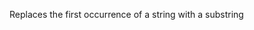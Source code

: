 Replaces the first occurrence of a string with a substring

<rv-bind-content class="pt-3">
<template>
<rv-example-tabs class="pt-3" handle="replace-first-formatter">
<template type="single-html-file">
<div rv-text="'Super Man' | replaceFirst 'Super' 'Mega'"></div>
</template>
</rv-example-tabs>
</template>
</rv-bind-content>

